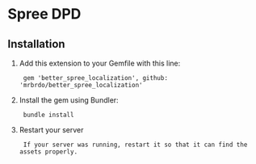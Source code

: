 # Spree DPD

## Installation

1. Add this extension to your Gemfile with this line:
        
        gem 'better_spree_localization', github: 'mrbrdo/better_spree_localization'

2. Install the gem using Bundler:

        bundle install

3. Restart your server

        If your server was running, restart it so that it can find the assets properly.

